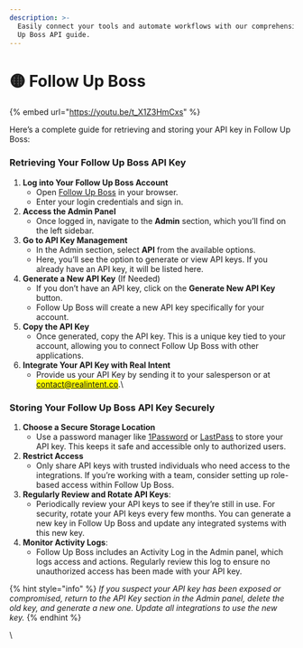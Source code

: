 ```yaml
---
description: >-
  Easily connect your tools and automate workflows with our comprehensive Follow
  Up Boss API guide.
---
```


# 🟡 Follow Up Boss

{% embed url="https://youtu.be/t_X1Z3HmCxs" %}

Here’s a complete guide for retrieving and storing your API key in Follow Up Boss:

### Retrieving Your Follow Up Boss API Key

1. **Log into Your Follow Up Boss Account**
   * Open [Follow Up Boss](https://www.followupboss.com/) in your browser.
   * Enter your login credentials and sign in.
2. **Access the Admin Panel**
   * Once logged in, navigate to the **Admin** section, which you’ll find on the left sidebar.
3. **Go to API Key Management**
   * In the Admin section, select **API** from the available options.
   * Here, you’ll see the option to generate or view API keys. If you already have an API key, it will be listed here.
4. **Generate a New API Key** (If Needed)
   * If you don’t have an API key, click on the **Generate New API Key** button.
   * Follow Up Boss will create a new API key specifically for your account.
5. **Copy the API Key**
   * Once generated, copy the API key. This is a unique key tied to your account, allowing you to connect Follow Up Boss with other applications.
6. **Integrate Your API Key with Real Intent**
   * Provide us your API Key by sending it to your salesperson or at <mark style="color:purple;">contact@realintent.co</mark>.\


### Storing Your Follow Up Boss API Key Securely

1. **Choose a Secure Storage Location**
   * Use a password manager like [1Password](http://1password.com/) or [LastPass](http://lastpass.com/) to store your API key. This keeps it safe and accessible only to authorized users.
2. **Restrict Access**
   * Only share API keys with trusted individuals who need access to the integrations. If you’re working with a team, consider setting up role-based access within Follow Up Boss.
3. **Regularly Review and Rotate API Keys**:
   * Periodically review your API keys to see if they’re still in use. For security, rotate your API keys every few months. You can generate a new key in Follow Up Boss and update any integrated systems with this new key.
4. **Monitor Activity Logs**:
   * Follow Up Boss includes an Activity Log in the Admin panel, which logs access and actions. Regularly review this log to ensure no unauthorized access has been made with your API key.

{% hint style="info" %}
_If you suspect your API key has been exposed or compromised, return to the API Key section in the Admin panel, delete the old key, and generate a new one. Update all integrations to use the new key._
{% endhint %}

\
